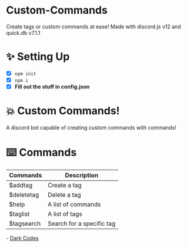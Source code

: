 # Custom-Commands
Create tags or custom commands at ease! Made with discord.js v12 and quick.db v7.1.1

# ✨ Setting Up
- [x] ```npm init```
- [x] ```npm i ```
- [x] **Fill out the stuff in config.json**

# 💥 Custom Commands!
A discord bot capable of creating custom commands with commands!

# ⌨️ Commands
| Commands  | Description |
| ------------- | ------------- |
| $addtag | Create a tag |
| $deletetag | Delete a tag | 
| $help | A list of commands |
| $taglist | A list of tags | 
| $tagsearch | Search for a specific tag | 


\- [Dark Codes](https://discord.gg/devs/)
